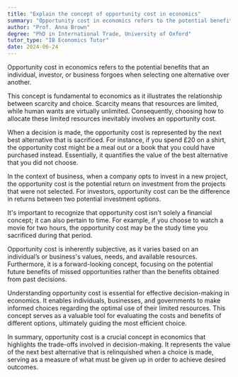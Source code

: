 ```yaml
---
title: "Explain the concept of opportunity cost in economics"
summary: "Opportunity cost in economics refers to the potential benefit an individual, investor, or business misses out on when choosing one alternative over another."
author: "Prof. Anna Brown"
degree: "PhD in International Trade, University of Oxford"
tutor_type: "IB Economics Tutor"
date: 2024-06-24
---
```


Opportunity cost in economics refers to the potential benefits that an individual, investor, or business forgoes when selecting one alternative over another.

This concept is fundamental to economics as it illustrates the relationship between scarcity and choice. Scarcity means that resources are limited, while human wants are virtually unlimited. Consequently, choosing how to allocate these limited resources inevitably involves an opportunity cost.

When a decision is made, the opportunity cost is represented by the next best alternative that is sacrificed. For instance, if you spend £20 on a shirt, the opportunity cost might be a meal out or a book that you could have purchased instead. Essentially, it quantifies the value of the best alternative that you did not choose.

In the context of business, when a company opts to invest in a new project, the opportunity cost is the potential return on investment from the projects that were not selected. For investors, opportunity cost can be the difference in returns between two potential investment options.

It's important to recognize that opportunity cost isn't solely a financial concept; it can also pertain to time. For example, if you choose to watch a movie for two hours, the opportunity cost may be the study time you sacrificed during that period.

Opportunity cost is inherently subjective, as it varies based on an individual’s or business's values, needs, and available resources. Furthermore, it is a forward-looking concept, focusing on the potential future benefits of missed opportunities rather than the benefits obtained from past decisions.

Understanding opportunity cost is essential for effective decision-making in economics. It enables individuals, businesses, and governments to make informed choices regarding the optimal use of their limited resources. This concept serves as a valuable tool for evaluating the costs and benefits of different options, ultimately guiding the most efficient choice.

In summary, opportunity cost is a crucial concept in economics that highlights the trade-offs involved in decision-making. It represents the value of the next best alternative that is relinquished when a choice is made, serving as a measure of what must be given up in order to achieve desired outcomes.
    